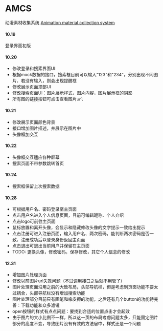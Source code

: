 # AMCS
动漫素材收集系统 [Animation material collection system](http://qm36mmz.xyz/AMCS)

#### 10.19 
登录界面初版

#### 10.20 
* 修改登录和搜索界面UI
* 根据mock数据的接口，搜索框目前可以输入"123"和"234"，分别出现不同图片，若没有输入，则会出现提醒框
* 修改展示页面顶部UI
* 修改搜索页面UI：图片展示样式，图片内容，图片展示框的阴影
* 所有图的链接按钮可点击查看图片`url`

#### 10.21
* 修改展示页面颜色背景
* 接口增加图片描述，并展示在图片中
* 头像框加交互

#### 10.22
* 头像框交互适应各种屏幕
* 搜索页面不带参数跳转首页

#### 10.24
* 搜索框保留上次搜索数据

#### 10.28
* 可根据用户名、密码登录至主页面
* 点击用户名进入个人信息页面，目前可编辑昵称、个人介绍
* 点击logo可前往主页面
* 鼠标放置和离开头像，会显示和隐藏修改头像的文字提示一致给出提示
* 点击注册可进入注册页面，输入用户名、两次密码，能判断两次密码是否一致，注册成功后以登录身份返回主页面
* 点击退出可退出当前用户并保留在主页面
* TODO: 更换头像，修改密码，保存修改，其它个人信息的修改

#### 12.31
* 增加图片处理页面
* 修改以前图片url失效问题（不过调用接口之后就不用管了）
* 图片处理页面沿用之前的大致布局，头部导航栏，但是考虑到页面功能不要太过耦合，头部导航栏没有增加搜索功能
* 图片处理部分目前只有画笔和橡皮擦的功能，之后还有几个button的功能待完善：下载功能和众多滤镜
* open按钮的样式有点点问题：要找到合适的位置点击才会起效
* 由于图片的大小比例不一样，所以这一页的布局考虑问题太多，只能固定图片部分的高度不变，导致图片没有有效的方法居中，样式还是一个问题
